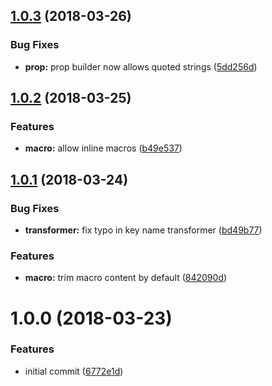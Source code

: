 <a name="1.0.3"></a>
## [1.0.3](https://github.com/poppinss/remark-macro/compare/v1.0.2...v1.0.3) (2018-03-26)


### Bug Fixes

* **prop:** prop builder now allows quoted strings ([5dd256d](https://github.com/poppinss/remark-macro/commit/5dd256d))



<a name="1.0.2"></a>
## [1.0.2](https://github.com/poppinss/remark-macro/compare/v1.0.1...v1.0.2) (2018-03-25)


### Features

* **macro:** allow inline macros ([b49e537](https://github.com/poppinss/remark-macro/commit/b49e537))



<a name="1.0.1"></a>
## [1.0.1](https://github.com/poppinss/remark-macro/compare/v1.0.0...v1.0.1) (2018-03-24)


### Bug Fixes

* **transformer:** fix typo in key name transformer ([bd49b77](https://github.com/poppinss/remark-macro/commit/bd49b77))


### Features

* **macro:** trim macro content by default ([842090d](https://github.com/poppinss/remark-macro/commit/842090d))



<a name="1.0.0"></a>
# 1.0.0 (2018-03-23)


### Features

* initial commit ([6772e1d](https://github.com/poppinss/remark-macro/commit/6772e1d))



